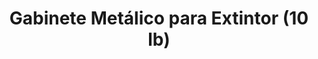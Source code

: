 ---
title: "Gabinete Metálico para Extintor (10 lb)"
description: "Protección y Ubicación Segura para tu Extintor"
line: "Línea de control de incendios"
main:
  id: 107 # ID único para este producto
  content: |
    Presentamos nuestro **Gabinete Metálico para Extintor de 10 lb** – la solución ideal para proteger y señalizar adecuadamente tus equipos contra incendios. Parte vital de nuestra **Línea de Control de Incendios**, este gabinete no solo resguarda tu extintor de daños y vandalismo, sino que también asegura su visibilidad y fácil acceso en caso de emergencia, incluyendo el servicio de instalación profesional.

  imgCard: "@/images/products/gabinete-metalico-card.avif" # Sugerencia de imagen para la tarjeta
  imgMain: "@/images/products/gabinete-metalico-main.avif" # Sugerencia de imagen principal
  imgAlt: "Gabinete metálico para extintor de 10 lb"
tabs:
  - id: "tabs-with-card-item-1"
    dataTab: "#tabs-with-card-1"
    title: "Descripción General"
  - id: "tabs-with-card-item-2"
    dataTab: "#tabs-with-card-2"
    title: "Especificaciones y Servicio"
  - id: "tabs-with-card-item-3"
    dataTab: "#tabs-with-card-3"
    title: "Ventajas Clave"
longDescription:
  title: "Seguridad y Organización al Mejor Precio"
  subTitle: |
    Nuestro Gabinete Metálico para Extintor es una inversión inteligente para cualquier empresa, edificio o espacio que requiera cumplir con normativas de seguridad y mantener sus extintores protegidos. Su construcción robusta y el servicio de instalación incluido garantizan una solución completa y lista para usar, proporcionando tranquilidad y facilitando una respuesta rápida ante cualquier conato de incendio.
  btnTitle: "Adquiere tu Gabinete con Instalación"
  btnURL: "#"
descriptionList:
  - title: "Protección Superior"
    subTitle: "Resguarda el extintor de golpes, suciedad, condiciones climáticas adversas y manipulación no autorizada."
  - title: "Visibilidad y Acceso"
    subTitle: "Su diseño y ubicación estratégica con instalación profesional aseguran que el extintor sea fácil de identificar y accesible en momentos críticos."
  - title: "Material Duradero"
    subTitle: "Fabricado en metal resistente con pintura electrostática, ofrece una larga vida útil y resistencia a la corrosión."
specificationsLeft:
  - title: "Capacidad Compatible"
    subTitle: "Diseñado específicamente para extintores de 10 lb."
  - title: "Material"
    subTitle: "Lámina metálica de alta resistencia con acabado en pintura electrostática (color rojo o a elección)."
  - title: "Dimensiones"
    subTitle: "Dimensiones aproximadas de X cm de alto x X cm de ancho x X cm de profundidad, adaptadas para extintores de 10 lb."
  - title: "Precio"
    subTitle: "$100.000"
  - title: "Servicio Incluido"
    subTitle: "Incluye **instalación profesional** del gabinete en el lugar deseado (dentro del área de cobertura)."
tableData:
  - feature: ["Especificación", "Valor"]
    description:
      - ["Tipo de Producto", "Gabinete para Extintor"]
      - ["Capacidad Compatible", "10 lb"]
      - ["Material", "Metal (Lámina de acero)"]
      - ["Precio (COP)", "$100.000 (Incluye instalación)"]
      - ["Acabado", "Pintura electrostática"]
blueprints:
  first: "@/images/blueprint-gabinete-1.avif" # Diagrama del gabinete abierto/cerrado
  second: "@/images/blueprint-gabinete-2.avif" # Vista del gabinete instalado en una pared
---